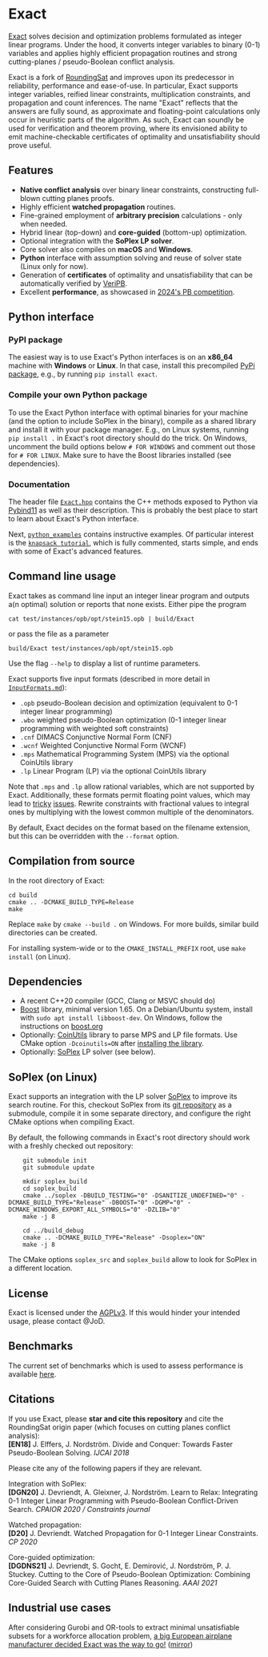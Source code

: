 # Exact

[Exact](https://gitlab.com/nonfiction-software/exact) solves decision and optimization problems formulated as integer linear programs. Under the hood, it converts integer variables to binary (0-1) variables and applies highly efficient propagation routines and strong cutting-planes / pseudo-Boolean conflict analysis.

Exact is a fork of [RoundingSat](https://gitlab.com/MIAOresearch/roundingsat) and improves upon its predecessor in reliability, performance and ease-of-use. 
In particular, Exact supports integer variables, reified linear constraints, multiplication constraints, and propagation and count inferences. 
The name "Exact" reflects that the answers are fully sound, as approximate and floating-point calculations only occur in heuristic parts of the algorithm.
As such, Exact can soundly be used for verification and theorem proving, where its envisioned ability to emit machine-checkable certificates of optimality and unsatisfiability should prove useful.

## Features

- **Native conflict analysis** over binary linear constraints, constructing full-blown cutting planes proofs.
- Highly efficient **watched propagation** routines.
- Fine-grained employment of **arbitrary precision** calculations - only when needed.
- Hybrid linear (top-down) and **core-guided** (bottom-up) optimization.
- Optional integration with the **SoPlex LP solver**.
- Core solver also compiles on **macOS** and **Windows**.
- **Python** interface with assumption solving and reuse of solver state (Linux only for now).
- Generation of **certificates** of optimality and unsatisfiability that can be automatically verified by [VeriPB](https://gitlab.com/MIAOresearch/software/VeriPB).
- Excellent **performance**, as showcased in [2024's PB competition](https://www.cril.univ-artois.fr/PB24/results/results.php?idev=108). 


## Python interface

### PyPI package

The easiest way is to use Exact's Python interfaces is on an **x86_64** machine with **Windows** or **Linux**. In that case, install this precompiled [PyPi package](https://pypi.org/project/exact), e.g., by running `pip install exact`.

### Compile your own Python package

To use the Exact Python interface with optimal binaries for your machine (and the option to include SoPlex in the binary), compile as a shared library and install it with your package manager.
E.g., on Linux systems, running `pip install .` in Exact's root directory should do the trick. On Windows, uncomment the build options below `# FOR WINDOWS` and comment out those for `# FOR LINUX`.
Make sure to have the Boost libraries installed (see dependencies).

### Documentation

The header file [`Exact.hpp`](https://gitlab.com/nonfiction-software/exact/-/blob/main/src/Exact.hpp) contains the C++ methods exposed to Python via [Pybind11](https://pybind11.readthedocs.io) as well as their description. 
This is probably the best place to start to learn about Exact's Python interface.

Next, [`python_examples`](https://gitlab.com/nonfiction-software/exact/-/blob/main/python_examples) contains instructive examples.
Of particular interest is the [`knapsack tutorial`](https://gitlab.com/nonfiction-software/exact/-/blob/main/python_examples/knapsack_tutorial), which is fully commented, starts simple, and ends with some of Exact's advanced features.


## Command line usage

Exact takes as command line input an integer linear program and outputs a(n optimal) solution or reports that none exists.
Either pipe the program

    cat test/instances/opb/opt/stein15.opb | build/Exact

or pass the file as a parameter

    build/Exact test/instances/opb/opt/stein15.opb

Use the flag `--help` to display a list of runtime parameters.

Exact supports five input formats (described in more detail in [`InputFormats.md`](https://gitlab.com/nonfiction-software/exact/-/blob/main/InputFormats.md)):
- `.opb` pseudo-Boolean decision and optimization (equivalent to 0-1 integer linear programming)
- `.wbo` weighted pseudo-Boolean optimization (0-1 integer linear programming with weighted soft constraints)
- `.cnf` DIMACS Conjunctive Normal Form (CNF)
- `.wcnf` Weighted Conjunctive Normal Form (WCNF)
- `.mps` Mathematical Programming System (MPS) via the optional CoinUtils library
- `.lp` Linear Program (LP) via the optional CoinUtils library

Note that `.mps` and `.lp` allow rational variables, which are not supported by Exact.
Additionally, these formats permit floating point values, which may lead to [tricky](https://gitlab.com/nonfiction-software/exact/-/issues/11) [issues](https://gitlab.com/nonfiction-software/exact/-/issues/12).
Rewrite constraints with fractional values to integral ones by multiplying with the lowest common multiple of the denominators. 

By default, Exact decides on the format based on the filename extension, but this can be overridden with the `--format` option.


## Compilation from source

In the root directory of Exact:

    cd build
    cmake .. -DCMAKE_BUILD_TYPE=Release
    make
	
Replace `make` by `cmake --build .` on Windows. For more builds, similar build directories can be created.

For installing system-wide or to the `CMAKE_INSTALL_PREFIX` root, use `make install` (on Linux).

## Dependencies

- A recent C++20 compiler (GCC, Clang or MSVC should do)
- [Boost](https://www.boost.org) library, minimal version 1.65.
  On a Debian/Ubuntu system, install with `sudo apt install libboost-dev`. On Windows, follow the instructions on [boost.org](https://www.boost.org/doc/libs/1_85_0/more/getting_started/windows.html)
- Optionally: [CoinUtils](https://github.com/coin-or/CoinUtils) library to parse MPS and LP file formats.
  Use CMake option `-Dcoinutils=ON` after [installing the library](https://github.com/coin-or/CoinUtils#binaries).
- Optionally: [SoPlex](https://soplex.zib.de) LP solver (see below).


## SoPlex (on Linux)

Exact supports an integration with the LP solver [SoPlex](https://soplex.zib.de) to improve its search routine.
For this, checkout SoPlex from its [git repository](https://github.com/scipopt/soplex) as a submodule, compile it in some separate directory, and configure the right CMake options when compiling Exact.

By default, the following commands in Exact's root directory should work with a freshly checked out repository:
```
    git submodule init
    git submodule update

    mkdir soplex_build
    cd soplex_build
    cmake ../soplex -DBUILD_TESTING="0" -DSANITIZE_UNDEFINED="0" -DCMAKE_BUILD_TYPE="Release" -DBOOST="0" -DGMP="0" -DCMAKE_WINDOWS_EXPORT_ALL_SYMBOLS="0" -DZLIB="0"
    make -j 8

    cd ../build_debug
    cmake .. -DCMAKE_BUILD_TYPE="Release" -Dsoplex="ON"
    make -j 8
```
The CMake options `soplex_src` and `soplex_build` allow to look for SoPlex in a different location.


## License

Exact is licensed under the [AGPLv3](https://www.gnu.org/licenses/agpl-3.0.en.html). If this would hinder your intended usage, please contact @JoD.


## Benchmarks

The current set of benchmarks which is used to assess performance is available [here](https://gitlab.com/nonfiction-software/exact-benchmarks).


## Citations

If you use Exact, please **star and cite this repository** and cite the RoundingSat origin paper (which focuses on cutting planes conflict analysis):  
**[EN18]** J. Elffers, J. Nordström. Divide and Conquer: Towards Faster Pseudo-Boolean Solving. *IJCAI 2018*

Please cite any of the following papers if they are relevant.

Integration with SoPlex:  
**[DGN20]** J. Devriendt, A. Gleixner, J. Nordström. Learn to Relax: Integrating 0-1 Integer Linear Programming with Pseudo-Boolean Conflict-Driven Search. *CPAIOR 2020 / Constraints journal*

Watched propagation:  
**[D20]** J. Devriendt. Watched Propagation for 0-1 Integer Linear Constraints. *CP 2020*

Core-guided optimization:  
**[DGDNS21]** J. Devriendt, S. Gocht, E. Demirović, J. Nordström, P. J. Stuckey. Cutting to the Core of Pseudo-Boolean Optimization: Combining Core-Guided Search with Cutting Planes Reasoning. *AAAI 2021*

## Industrial use cases
After considering Gurobi and OR-tools to extract minimal unsatisfiable subsets for a workforce allocation problem, [a big European airplane manufacturer decided Exact was the way to go!](https://freuder.wordpress.com/wp-content/uploads/2024/08/trustworthy_allocation_pthg24.pdf) ([mirror](https://gitlab.com/nonfiction-software/exact/-/blob/main/industrial_use_cases/trustworthy_allocation_pthg24.pdf))
